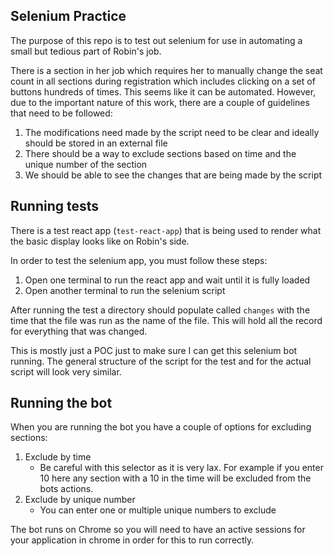 Selenium Practice
--
The purpose of this repo is to test out selenium for use in automating a small but tedious part of Robin's job. 

There is a section in her job which requires her to manually change the seat count in all sections during registration 
which includes clicking on a set of buttons hundreds of times. This seems like it can be automated. However, due to 
the important nature of this work, there are a couple of guidelines that need to be followed:

1. The modifications need made by the script need to be clear and ideally should be stored in an external file 
2. There should be a way to exclude sections based on time and the unique number of the section 
3. We should be able to see the changes that are being made by the script 

Running tests
--
There is a test react app (`test-react-app`) that is being used to render what the basic display looks like on Robin's side. 

In order to test the selenium app, you must follow these steps:
1. Open one terminal to run the react app and wait until it is fully loaded
2. Open another terminal to run the selenium script

After running the test a directory should populate called `changes` with the time that the file was run 
as the name of the file. This will hold all the record for everything that was changed.

This is mostly just a POC just to make sure I can get this selenium bot running. The general structure of the script 
for the test and for the actual script will look very similar.

Running the bot
--
When you are running the bot you have a couple of options for excluding sections:

1. Exclude by time 
    * Be careful with this selector as it is very lax. For example if you enter 10 here any section with a 10 in the time will be excluded from the bots actions.
2. Exclude by unique number 
    * You can enter one or multiple unique numbers to exclude

The bot runs on Chrome so you will need to have an active sessions for your application in chrome in order for this to run correctly.